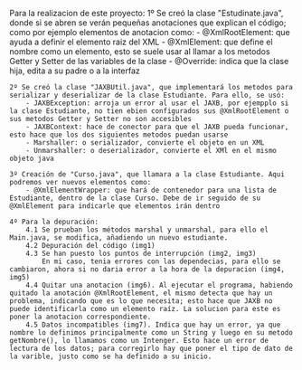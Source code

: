 Para la realizacion de este proyecto:
    1º Se creó la clase "Estudinate.java", donde si se abren se verán pequeñas anotaciones que explican el código; como por ejemplo elementos de anotacion como:
        - @XmlRootElement: que ayuda a definir el elemento raiz del XML
        - @XmlElement: que define el nombre como un elemento, esto se suele usar al llamar a los metodos Getter y Setter de las variables de la clase
        - @Override: indica que la clase hija, edita a su padre o a la interfaz

    2º Se creó la clase "JAXBUtil.java", que implementará los metodos para serializar y deserializar de la clase Estudiante. Para ello, se usó:
        - JAXBException: arroja un error al usar el JAXB, por ejempplo si la clase Estudiante, no tien ebien configurados sus @XmlRootElement o sus metodos Getter y Setter no son accesibles
        - JAXBContext: hace de conector para que el JAXB pueda funcionar, esto hace que los dos siguientes metodos puedan usarse
        - Marshaller: o serializador, convierte el objeto en un XML
        - Unmarshaller: o deserializador, convierte el XMl en el mismo objeto java

    3º Creación de "Curso.java", que llamara a la clase Estudiante. Aqui podremos ver nuevos elementos como: 
        - @XmlElementWrapper: que hará de contenedor para una lista de Estudiante, dentro de la clase Curso. Debe de ir seguido de su @XmlElement para indicarle que elementos irán dentro

    4º Para la depuración:
        4.1 Se prueban los métodos marshal y unmarshal, para ello el Main.java, se modifica, añadiendo un nuevo estudiante.
        4.2 Depuración del código (img1)
        4.3 Se han puesto los puntos de interrupción (img2, img3)
            En mi caso, tenia errores con las dependecias, para ello se cambiaron, ahora si no daria error a la hora de la depuracion (img4, img5)
        4.4 Quitar una anotacion (img6). Al ejecutar el programa, habiendo quitado la anotación @XmlRootElement, el mismo detecta que hay un problema, indicando que es lo que necesita; esto hace que JAXB no puede identificarla como un elemento raíz. La solucion para este es poner la anotacion correspondiente. 
        4.5 Datos incompatibles (img7). Indica que hay un error, ya que nombre lo definimos principalmente como un String y luego en su metodo getNombre(), lo llamamos como un Intenger. Esto hace un error de lectura de los datos; para corregirlo hay que poner el tipo de dato de la varible, justo como se ha definido a su inicio.
        
        